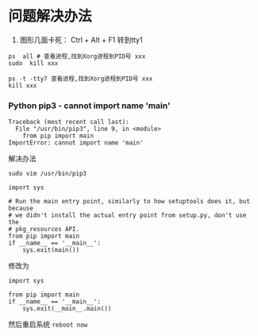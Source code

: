# 问题解决办法

1. 图形几面卡死：
Ctrl + Alt + F1 转到tty1
```
ps  all # 查看进程,找到Xorg进程到PID号 xxx
sudo  kill xxx
```

``` 
ps -t -tty7 查看进程,找到Xorg进程到PID号 xxx
kill xxx
```

### Python pip3 - cannot import name 'main'

```
Traceback (most recent call last):
  File "/usr/bin/pip3", line 9, in <module>
    from pip import main
ImportError: cannot import name 'main'
```

解决办法 

`sudo vim /usr/bin/pip3`
```
import sys

# Run the main entry point, similarly to how setuptools does it, but because
# we didn't install the actual entry point from setup.py, don't use the
# pkg_resources API.
from pip import main
if __name__ == '__main__':
    sys.exit(main())
```

修改为
```
import sys

from pip import main
if __name__ == '__main__':
    sys.exit(__main__.main())

```
然后重启系统 `reboot now`
